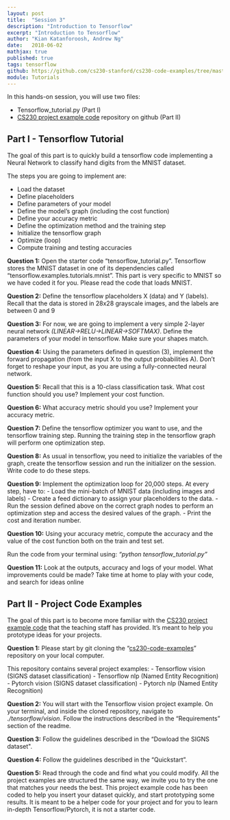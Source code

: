 ```yaml
---
layout: post
title:  "Session 3"
description: "Introduction to Tensorflow"
excerpt: "Introduction to Tensorflow"
author: "Kian Katanforoosh, Andrew Ng"
date:   2018-06-02
mathjax: true
published: true
tags: tensorflow
github: https://github.com/cs230-stanford/cs230-code-examples/tree/master/tensorflow
module: Tutorials
---
```


In this hands-on session, you will use two files:
- Tensorflow_tutorial.py (Part I)
- [CS230 project example code](https://github.com/cs230-stanford/cs230-code-examples) repository on github (Part II)

## Part I - Tensorflow Tutorial

The goal of this part is to quickly build a tensorflow code implementing a Neural Network to classify hand digits from the MNIST dataset.

The steps you are going to implement are:
- Load the dataset
- Define placeholders
- Define parameters of your model
- Define the model’s graph (including the cost function)
- Define your accuracy metric
- Define the optimization method and the training step
- Initialize the tensorflow graph
- Optimize (loop)
- Compute training and testing accuracies

**Question 1:** ​Open the starter code “tensorflow_tutorial.py”. Tensorflow stores the MNIST dataset in one of its dependencies called “tensorflow.examples.tutorials.mnist”. This part is very specific to MNIST so we have coded it for you. Please read the code that loads MNIST.

**Question 2:** Define the tensorflow placeholders X (data) and Y (labels). Recall that the data is stored in 28x28 grayscale images, and the labels are between 0 and 9

**Question 3:** For now, we are going to implement a very simple 2-layer neural network *(LINEAR->RELU->LINEAR->SOFTMAX)*. Define the parameters of your model in tensorflow. Make sure your shapes match.

**Question 4:** Using the parameters defined in question (3), implement the forward propagation (from the input X to the output probabilities A). Don’t forget to reshape your input, as you are using a fully-connected neural network.

**Question 5:** Recall that this is a 10-class classification task. What cost function should you use? Implement your cost function.

**Question 6:** What accuracy metric should you use? Implement your accuracy metric.

**Question 7:** Define the tensorflow optimizer you want to use, and the tensorflow training step. Running the training step in the tensorflow graph will perform one optimization step.

**Question 8:** As usual in tensorflow, you need to initialize the variables of the graph, create the tensorflow session and run the initializer on the session. Write code to do these steps.

**Question 9:** Implement the optimization loop for 20,000 steps. At every step, have to:
    - Load the mini-batch of MNIST data (including images and labels)
    - Create a feed dictionary to assign your placeholders to the data.
    - Run the session defined above on the correct graph nodes to perform an optimization step and access the desired values of the graph.
    - Print the cost and iteration number.

**Question 10:** Using your accuracy metric, compute the accuracy and the value of the cost function both on the train and test set.

Run the code from your terminal using: *“python tensorflow_tutorial.py”* 

**Question 11:** Look at the outputs, accuracy and logs of your model. What improvements could be made? Take time at home to play with your code, and search for ideas online

## Part II - Project Code Examples

The goal of this part is to become more familiar with the [CS230 project example code](https://github.com/cs230-stanford/cs230-code-examples) that the
teaching staff has provided. It’s meant to help you prototype ideas for your projects.

**Question 1:**  Please start by git cloning the “[cs230-code-examples](https://github.com/cs230-stanford/cs230-code-examples)” repository on your local computer.

This repository contains several project examples:
    - Tensorflow vision (SIGNS dataset classification)
    - Tensorflow nlp (Named Entity Recognition)
    - Pytorch vision (SIGNS dataset classification)
    - Pytorch nlp (Named Entity Recognition)

**Question 2:** You will start with the Tensorflow vision project example. On your terminal, and inside the cloned repository, navigate to *./tensorflow/vision*. Follow the instructions described in the “Requirements” section of the readme.

**Question 3:** Follow the guidelines described in the “Dowload the SIGNS dataset".

**Question 4:** Follow the guidelines described in the “Quickstart”.

**Question 5:** Read through the code and find what you could modify. All the project examples are structured the same way, we invite you to try the one that matches your needs the best. This project example code has been coded to help you insert your dataset quickly, and start prototyping some results. It is meant to be a helper code for your project and for you to learn in-depth Tensorflow/Pytorch, it is not a starter code.




